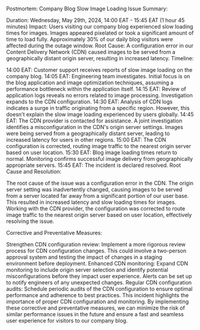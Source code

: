 Postmortem: Company Blog Slow Image Loading
Issue Summary:

Duration: Wednesday, May 29th, 2024, 14:00 EAT - 15:45 EAT (1 hour 45 minutes)
Impact: Users visiting our company blog experienced slow loading times for images. Images appeared pixelated or took a significant amount of time to load fully. Approximately 30% of our daily blog visitors were affected during the outage window.
Root Cause: A configuration error in our Content Delivery Network (CDN) caused images to be served from a geographically distant origin server, resulting in increased latency.
Timeline:

14:00 EAT: Customer support receives reports of slow image loading on the company blog.
14:05 EAT: Engineering team investigates. Initial focus is on the blog application and image optimization techniques, assuming a performance bottleneck within the application itself.
14:15 EAT: Review of application logs reveals no errors related to image processing. Investigation expands to the CDN configuration.
14:30 EAT: Analysis of CDN logs indicates a surge in traffic originating from a specific region. However, this doesn't explain the slow image loading experienced by users globally.
14:45 EAT: The CDN provider is contacted for assistance. A joint investigation identifies a misconfiguration in the CDN's origin server settings. Images were being served from a geographically distant server, leading to increased latency for users in other regions.
15:00 EAT: The CDN configuration is corrected, routing image traffic to the nearest origin server based on user location.
15:30 EAT: Blog image loading times return to normal. Monitoring confirms successful image delivery from geographically appropriate servers.
15:45 EAT: The incident is declared resolved.
Root Cause and Resolution:

The root cause of the issue was a configuration error in the CDN. The origin server setting was inadvertently changed, causing images to be served from a server located far away from a significant portion of our user base. This resulted in increased latency and slow loading times for images. Working with the CDN provider, the configuration was corrected to route image traffic to the nearest origin server based on user location, effectively resolving the issue.

Corrective and Preventative Measures:

Strengthen CDN configuration review: Implement a more rigorous review process for CDN configuration changes. This could involve a two-person approval system and testing the impact of changes in a staging environment before deployment.
Enhanced CDN monitoring: Expand CDN monitoring to include origin server selection and identify potential misconfigurations before they impact user experience. Alerts can be set up to notify engineers of any unexpected changes.
Regular CDN configuration audits: Schedule periodic audits of the CDN configuration to ensure optimal performance and adherence to best practices.
This incident highlights the importance of proper CDN configuration and monitoring. By implementing these corrective and preventative measures, we can minimize the risk of similar performance issues in the future and ensure a fast and seamless user experience for visitors to our company blog.
